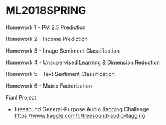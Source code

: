# ML2018SPRING
Homework 1 - 
PM 2.5 Prediction

Homework 2 - 
Income Prediction

Homework 3 - 
Image Sentiment Classification

Homework 4 - 
Unsupervised Learning & Dimension Reduction

Homework 5 - 
Text Sentiment Classification

Homework 6 - 
Matrix Factorization

Fianl Project
 - Freesound General-Purpose Audio Tagging Challenge
https://www.kaggle.com/c/freesound-audio-tagging
